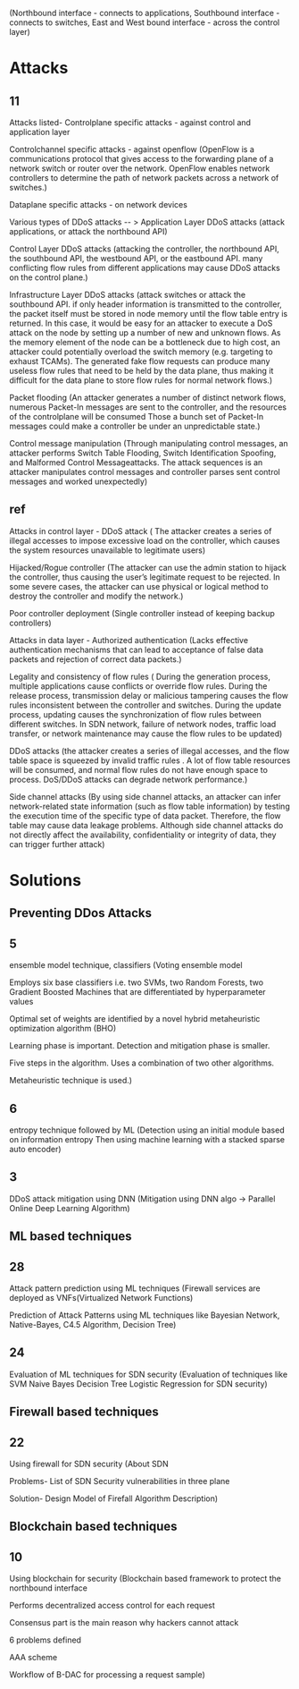 (Northbound interface - connects to applications, Southbound interface - connects to switches, East and West bound interface - across the control layer)

# Attacks

## 11

Attacks listed-
Controlplane specific attacks - against control and application layer

Controlchannel specific attacks - against openflow
(OpenFlow is a communications protocol that gives access to the forwarding plane of a network switch or router over the network. OpenFlow enables network controllers to determine the path of network packets across a network of switches.)

Dataplane specific attacks - on network devices

Various types of DDoS attacks -- >
Application Layer DDoS attacks
(attack applications, or attack the northbound API)

Control Layer DDoS attacks
(attacking the controller, the northbound API, the southbound API, the westbound API, or the eastbound API. many conflicting flow rules from different applications may cause DDoS attacks on the control plane.)

Infrastructure Layer DDoS attacks
(attack switches or attack the southbound API. if only header information is transmitted to the controller, the packet itself must be stored in node memory until the flow table entry is 
returned. In this case, it would be easy for an attacker to execute a DoS attack on the node by setting up a number of new and unknown flows. As the memory element of the node can be a bottleneck due to high cost, an attacker could potentially overload the switch memory (e.g. targeting to exhaust TCAMs). The generated fake flow requests can produce many useless flow rules that need to be held by the data plane, thus making it difficult for the data plane to store flow rules for normal network flows.)

Packet flooding
(An attacker generates a number of distinct network flows, numerous Packet-In messages are 
sent to the controller, and the resources of the controlplane will be consumed Those a bunch set of Packet-In messages could make a controller be under an unpredictable state.)

Control message manipulation
(Through manipulating control messages, an attacker performs Switch Table Flooding, Switch Identification Spoofing, and Malformed Control Messageattacks. The attack sequences is an attacker manipulates control messages and controller parses sent control messages and worked unexpectedly)


## ref

Attacks in control layer -
DDoS attack
( The attacker creates a series of illegal accesses to impose excessive load on the controller, which causes the system resources unavailable to legitimate users)

Hijacked/Rogue controller
(The attacker can use the admin station to hijack the controller, thus causing the user’s legitimate request to be rejected. In some severe cases, the attacker can use physical or logical method to destroy the controller and modify the network.)

Poor controller deployment
(Single controller instead of keeping backup controllers)

Attacks in data layer -
Authorized authentication
(Lacks effective authentication mechanisms that can lead to acceptance of false data packets and rejection of correct data packets.)

Legality and consistency of flow rules
( During the generation process, multiple applications cause conflicts or override flow rules. During the release process, transmission delay or malicious tampering causes the flow rules inconsistent between the controller and switches. During the update process, updating causes the synchronization of flow rules between different switches. In SDN network, failure of network nodes, traffic load transfer, or network maintenance may cause the flow rules to be updated)

DDoS attacks
(the attacker creates a series of illegal accesses, and the flow table space is squeezed by invalid traffic rules . A lot of flow table resources will be consumed, and normal flow rules do not have enough space to process. DoS/DDoS attacks can degrade network performance.)

Side channel attacks
(By using side channel attacks, an attacker can infer network-related state information (such as flow table information) by testing the execution time of the specific type of data packet. Therefore, the flow table may cause data leakage problems. Although side channel attacks do not directly affect the availability, confidentiality or integrity of data, they can trigger further attack)


<!-- ## 25

DDoS Attacks
Controller Compromise
Thrid-Party Add-ons
Attacks on control level communication and data transfer
Listening attacks
 -->

# Solutions

Preventing DDos Attacks
------------------------

## 5

ensemble model technique, classifiers
(Voting ensemble model

Employs six base classifiers i.e. two SVMs, two Random Forests, two Gradient Boosted Machines that are differentiated by hyperparameter values

Optimal set of weights are identified by a novel hybrid metaheuristic optimization algorithm (BHO)

Learning phase is important. Detection and mitigation phase is smaller.

Five steps in the algorithm. Uses a combination of two other algorithms.

Metaheuristic technique is used.)


## 6

entropy technique followed by ML
(Detection using an initial module based on information entropy
Then using machine learning with a stacked sparse auto encoder)


## 3

DDoS attack mitigation using DNN
(Mitigation using DNN algo -> Parallel Online Deep Learning Algorithm)


<!-- ## 21

Various other mitigation techniques -->


ML based techniques
-------------------

## 28

Attack pattern prediction using ML techniques
(Firewall services are deployed as VNFs(Virtualized Network Functions)

Prediction of Attack Patterns using ML techniques like Bayesian Network, Native-Bayes, C4.5 Algorithm, Decision Tree)


## 24

Evaluation of ML techniques for SDN security
(Evaluation of techniques like
SVM
Naive Bayes
Decision Tree
Logistic Regression
for SDN security)



Firewall based techniques
-------------------------

## 22

Using firewall for SDN security
(About SDN

Problems-
List of SDN Security vulnerabilities in three plane

Solution-
Design Model of Firefall
Algorithm Description)


Blockchain based techniques
---------------------------

## 10

Using blockchain for security
(Blockchain based framework to protect the northbound interface

Performs decentralized access control for each request

Consensus part is the main reason why hackers cannot attack

6 problems defined

AAA scheme

Workflow of B-DAC for processing a request sample)